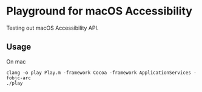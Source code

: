 # Playground for macOS Accessibility
Testing out macOS Accessibility API.

## Usage

On mac
```
clang -o play Play.m -framework Cocoa -framework ApplicationServices -fobjc-arc
./play
```



